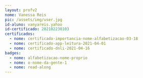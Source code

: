 ```yaml
---
layout: profv2
nome: Vanessa Reis
pic: /assets/img/user.jpg
id-aluno: vanyareis.yahoo
id-certificado: 202102230103
certificados:
  - nome: certificado-importancia-nome-alfabetizacao-03-18
  - nome: certificado-app-leitura-2021-04-01
  - nome: certificado-dnli-2021-04-16
badges:
  - nome: alfabetizacao-nome-proprio
  - nome: o-nome-da-gente-1
  - nome: read-along
---
```

